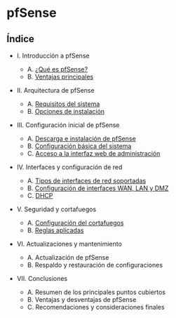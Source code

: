 # pfSense

## Índice

- I. Introducción a pfSense
  - A. [¿Qué es pfSense?](apartados/quees.md)
  - B. [Ventajas principales](apartados/ventajas.md)
  
- II. Arquitectura de pfSense
  - A. [Requisitos del sistema](apartados/requisitos.md)
  - B. [Opciones de instalación](apartados/opciones.md)
  
- III. Configuración inicial de pfSense
  - A. [Descarga e instalación de pfSense](apartados/instalacion.md)
  - B. [Configuración básica del sistema](apartados/conf.md)
  - C. [Acceso a la interfaz web de administración](apartados/web.md)
  
- IV. Interfaces y configuración de red
  - A. [Tipos de interfaces de red soportadas](apartados/interfaces.md)
  - B. [Configuración de interfaces WAN, LAN y DMZ](apartados/confint.md)
  - C. [DHCP](apartados/dhcp.md)
  
- V. Seguridad y cortafuegos
   - A. [Configuración del cortafuegos](apartados/confcorta.md)
   - B. [Reglas aplicadas](apartados/aplicadas.md)
   
- VI. Actualizaciones y mantenimiento
   - A. Actualización de pfSense
   - B. Respaldo y restauración de configuraciones
    
- VII. Conclusiones
   - A. Resumen de los principales puntos cubiertos
   - B. Ventajas y desventajas de pfSense
   - C. Recomendaciones y consideraciones finales
